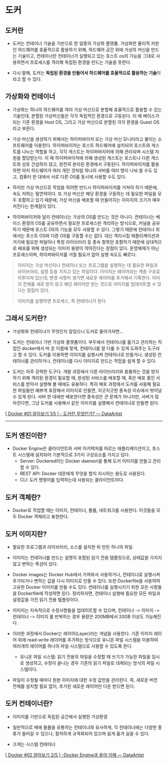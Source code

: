 # 도커

## 도커란

- 도커는 컨테이너 기술을 기반으로 한 일종의 가상화 플랫폼.
  가상화란 물리적 자원인 하드웨어를 효율적으로 활용하기 위해, 하드웨어 공간 위에 가상의 머신을 만드는 기술이고,
  컨테이너란 컨테이너가 실행되고 있는 호스트 os의 기능을 그대로 사용하면서 프로세스를 격리해 독립된 환경을 만드는 기술을 뜻한다.

- 다시 말해, 도커는 **독립된 환경을 만들어서 하드웨어를 효율적으로 활용하는 기술**이라고 할 수 있다.

## 가상화와 컨테이너

- 가상화는 하나의 하드웨어를 여러 가상 머신으로 분할해 효율적으로 활용할 수 있는 기술인데, 분할된 가상머신들은 각각 독립적인 환경으로 구동된다. 이 때 베이스가 되는 기존 환경을 Host OS, 그리고 가상 머신으로 분할된 각각 환경을 Guest OS라고 부른다.

- 가상 머신을 생성하기 위해서는 하이퍼바이저 또는 가상 머신 모니터라고 불리는 소프트웨어를 이용한다. 하이퍼바이저는 호스트 하드웨어에 설치되어 호스트와 게스트를 나누는 역할을 하고, 각각 게스트는 하이퍼바지어에 의해 관리되며 시스템 자원을 할당받는다. 이 때 하이퍼바이저에 의해 생성된 게스트는 호스트나 다른 게스트와 상호 간섭하지 않고, 완전히 분리된 환경에서 구동된다. 하이퍼바이저를 활용하면 마치 하드웨어가 여러 개인 것처럼 하나의 서버를 여러 명이 나눠 쓸 수도 있고, 컴퓨터 한 대에서 서로 다른 OS를 동시에 사용할 수도 있다.

- 하지만 가상 머신으로 작업을 하려면 반드시 하이퍼바이저를 거쳐야 하기 때문에, 속도 저하는 필연적이다. 또 가상 머신은 해당 환경을 구동하는 데 필요한 파일을 모두 포함하고 있기 때문에, 가상 머신을 배포할 때 만들어지는 이미지의 크기가 매우 커진다는 한계점이 있다.

- 하이퍼바이저와 달리 컨테이너는 가상의 OS를 만드는 것은 아니다. 컨테이너는 베이스 환경의 OS를 공유하면서 필요한 프로세스만 격리하는 방식으로, 커널을 공유하기 때문에 호스트 OS의 기능을 모두 사용할 수 있다. 그렇기 때문에 컨테이너 위에서는 호스트 OS와 다른 OS를 구동할 수는 없다. 대신 격리시킬 애플리케이션과 거기에 필요한 파일이나 특정 라이브러리 등 종속 항목만 포함하기 때문에 상대적으로 배포를 위해 생성되는 이미지 용량이 작아진다는 장점이 있다. 운영체제가 아닌 프로세스이며, 하이퍼바이저를 거칠 필요가 없어 실행 속도도 빠르다.

> 이미지는 가상 머신이나 컨테이너 또는 프로그램을 실행하는 데 필요한 파일과 라이브러리, 설정 등을 가지고 있는 파일이다. 이미지는 레이어라는 계층 구조로 이루어져 있는데, 변경 사항이 생기면 새로운 레이어를 추가해서 기록한다. 이미지 전체를 새로 받지 않고 해당 레이어만 받는 것으로 이미지를 업데이트할 수 있다는 장점이 있다.
> 
> 이미지를 실행하면 프로세스, 즉 컨테이너가 된다.

## 그래서 도커란?

- 가상화와 컨테이너가 무엇인지 알았으니 도커로 돌아가자면...

- 도커는 컨테이너 기반 가상화 플랫폼이다. 부두에서 컨테이너를 옮기고 관리하는 직업인 docker에서 따 온 이름에 맞게, 컨테이너를 잘 다룰 수 있게 도와주는 도구라고 할 수 있다. 도커를 이용하면 이미지를 실행시켜 컨테이너로 만들거나, 생성된 컨테이너를 관리하거나, 컨테이너를 다시 이미지로 만드는 작업을 쉽게 할 수 있다.

- 도커는 아주 강력한 도구다. 개발 과정에서 다른 라이브러리와 충돌하는 것을 방지하기 위해 격리된 환경이 필요할 때, 완성된 서비스를 배포할 때, 혹은 배포 중인 서비스를 받아서 실행해 볼 때에도 유용하다. 특히 배포 과정에서 도커를 사용해 필요한 파일들만 예쁘게 포장해서 이미지로 만들면, 지긋지긋한 종속성 이슈에서 벗어날 수 있게 된다. 서버 한 대에만 배포한다면 종속성은 큰 문제가 아니지만, 서버가 많아진다면, 그냥 도커를 사용해서 같은 이미지를 실행해서 컨테이너로 만들면 된다.



[[ Docker #01 알아보기 1/5 ] - 도커란 무엇인가? — DataArtist](https://artistdata.tistory.com/3?category=1182143)

---



## 도커 엔진이란?

- Docker Engine은 클라이언트와 서버 아키텍처를 따르는 애플리케이션이고, 호스트 시스템에 설치되어 기본적으로 3가지 구성요소를 가지고 있다.
  - Server: Dockered라는 Docker daemon을 통해 도커 이미지를 만들고 관리할 수 있다.
  - REST API: Docker 데몬에게 무엇을 할지 지시하는 용도로 사용된다.
  - CLI: 도커 명령어를 입력하는데 사용되는 클라이언트이다.

## 도커 객체란?

- Docker로 작업할 때는 이미지, 컨테이너, 볼륨, 네트워크를 사용한다. 이것들을 모두 Docker 객체라고 표현한다.

## 도커 이미지란?

- 필요한 프로그램과 라이브러리, 소스를 설치한 뒤 만든 하나의 파일.

- 이미지는 컨테이너를 만드는 설명이 포함된 읽기 전용 템플릿으로, 상태값을 가지지 않고 변하는 특성이 있다.

- Docker images는 Docker Hub에서 가져와서 사용하거나, 컨테이너로 실행시켜 추가되거나 변하는 값을 다시 이미지로 만들 수 있다.
  또한 Dockerfile을 사용하여 고유한 Docker 이미지를 만들 수도 있다.
  컨테이너를 실행시키기 위한 모든 사항들을 Dockerfile에 작성하면 된다.
  정리하자면, 컨테이너 실행에 필요한 모든 파일과 설정값을 가진 읽기 전용 템플릿이다.

- 이미지는 지속적으로 수정사항들을 업데이트할 수 있으며, 컨테이너 -> 이미지 -> 컨테이너 -> 이미지 를 반복하는 경우 용량은 200MB에서 20GB 이상도 가능해진다.

- 이러한 과정에서 Docker는 레이어(Layer)라는 개념을 사용한다.
  기존 이미지 레이어 위에 read-write 레이어를 추가하는 방식으로 유니온 파일 시스템을 이용하여 여러개의 레이어를 하나의 파일 시스템으로 사용할 수 있도록 한다.
  
  - 유니온 파일 시스템: 읽기 전용의 파일을 수정할 때 쓰기가 가능한 파일을 임시로 생성하고, 수정이 끝나는 경우 기존의 읽기 파일로 대체되는 방식의 파일 시스템이다.

- 파일이 수정될 때마다 원본 이미지에 대한 수정 값만을 관리한다. 즉, 새로운 버전 전체를 설치할 필요 없이, 추가된 새로운 레이어만 다운 받으면 된다.

## 도커 컨테이너란?

- 이미지를 기반으로 독립된 공간에서 실행한 가상환경

- 일반적으로 배에 물품을 유통하는 컨테이너와 유사하게, 각 컨테이너에는 다양한 종류가 들어갈 수 있으나, 철저하게 규격화되어 있으며 쉽게 옮겨 실을 수 있다.

- 크게는 시스템 컨테이너



[[ Docker #02 알아보기 2/5 ] -Docker Engine과 용어 이해 — DataArtist](https://artistdata.tistory.com/4?category=1182143)
